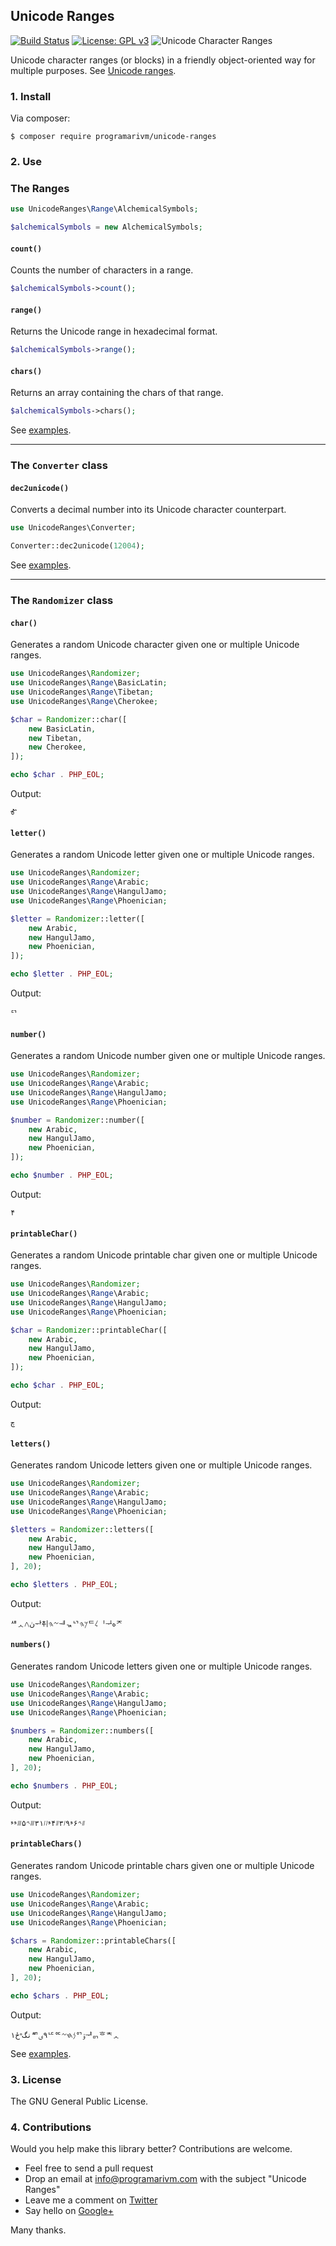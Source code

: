 ## Unicode Ranges

[![Build Status](https://travis-ci.org/programarivm/unicode-ranges.svg?branch=master)](https://travis-ci.org/programarivm/unicode-ranges)
[![License: GPL v3](https://img.shields.io/badge/License-GPL%20v3-blue.svg)](https://www.gnu.org/licenses/gpl-3.0)
![Unicode Character Ranges](/resources/logo.jpg?raw=true)

Unicode character ranges (or blocks) in a friendly object-oriented way for multiple purposes. See [Unicode ranges](https://github.com/programarivm/unicode-ranges/tree/master/src/Range).

### 1. Install

Via composer:

    $ composer require programarivm/unicode-ranges

### 2. Use

### The Ranges

```php
use UnicodeRanges\Range\AlchemicalSymbols;

$alchemicalSymbols = new AlchemicalSymbols;
```

#### `count()`

Counts the number of characters in a range.

```php
$alchemicalSymbols->count();
```
#### `range()`

Returns the Unicode range in hexadecimal format.

```php
$alchemicalSymbols->range();
```
#### `chars()`

Returns an array containing the chars of that range.

```php
$alchemicalSymbols->chars();
```

See [examples](https://github.com/programarivm/unicode-ranges/tree/master/examples/ranges).

- - -

### The `Converter` class

#### `dec2unicode()`

Converts a decimal number into its Unicode character counterpart.

```php
use UnicodeRanges\Converter;

Converter::dec2unicode(12004);
```

See [examples](https://github.com/programarivm/unicode-ranges/tree/master/examples/converter).

- - -

### The `Randomizer` class

#### `char()`

Generates a random Unicode character given one or multiple Unicode ranges.

```php
use UnicodeRanges\Randomizer;
use UnicodeRanges\Range\BasicLatin;
use UnicodeRanges\Range\Tibetan;
use UnicodeRanges\Range\Cherokee;

$char = Randomizer::char([
    new BasicLatin,
    new Tibetan,
    new Cherokee,
]);

echo $char . PHP_EOL;
```

Output:

    Ꮉ

#### `letter()`

Generates a random Unicode letter given one or multiple Unicode ranges.

```php
use UnicodeRanges\Randomizer;
use UnicodeRanges\Range\Arabic;
use UnicodeRanges\Range\HangulJamo;
use UnicodeRanges\Range\Phoenician;

$letter = Randomizer::letter([
    new Arabic,
    new HangulJamo,
    new Phoenician,
]);

echo $letter . PHP_EOL;
```

Output:

    ᄗ

#### `number()`

Generates a random Unicode number given one or multiple Unicode ranges.

```php
use UnicodeRanges\Randomizer;
use UnicodeRanges\Range\Arabic;
use UnicodeRanges\Range\HangulJamo;
use UnicodeRanges\Range\Phoenician;

$number = Randomizer::number([
    new Arabic,
    new HangulJamo,
    new Phoenician,
]);

echo $number . PHP_EOL;
```

Output:

    ۴

#### `printableChar()`

Generates a random Unicode printable char given one or multiple Unicode ranges.

```php
use UnicodeRanges\Randomizer;
use UnicodeRanges\Range\Arabic;
use UnicodeRanges\Range\HangulJamo;
use UnicodeRanges\Range\Phoenician;

$char = Randomizer::printableChar([
    new Arabic,
    new HangulJamo,
    new Phoenician,
]);

echo $char . PHP_EOL;
```

Output:

    چ

#### `letters()`

Generates random Unicode letters given one or multiple Unicode ranges.

```php
use UnicodeRanges\Randomizer;
use UnicodeRanges\Range\Arabic;
use UnicodeRanges\Range\HangulJamo;
use UnicodeRanges\Range\Phoenician;

$letters = Randomizer::letters([
    new Arabic,
    new HangulJamo,
    new Phoenician,
], 20);

echo $letters . PHP_EOL;
```

Output:

    ᄺᆺڽ𐤂ᆉᅔᅱ𐤆𐤄ᅰᇼᄓ𐤊𐤄ᄃ𐤋ᆝᆛەᅎ

#### `numbers()`

Generates random Unicode letters given one or multiple Unicode ranges.

```php
use UnicodeRanges\Randomizer;
use UnicodeRanges\Range\Arabic;
use UnicodeRanges\Range\HangulJamo;
use UnicodeRanges\Range\Phoenician;

$numbers = Randomizer::numbers([
    new Arabic,
    new HangulJamo,
    new Phoenician,
], 20);

echo $numbers . PHP_EOL;
```

Output:

    𐤚𐤙۶𐤘٩𐤖۳𐤚۴𐤘𐤖𐤖٣۱𐤛𐤙۵𐤛𐤘𐤘

#### `printableChars()`

Generates random Unicode printable chars given one or multiple Unicode ranges.

```php
use UnicodeRanges\Randomizer;
use UnicodeRanges\Range\Arabic;
use UnicodeRanges\Range\HangulJamo;
use UnicodeRanges\Range\Phoenician;

$chars = Randomizer::printableChars([
    new Arabic,
    new HangulJamo,
    new Phoenician,
], 20);

echo $chars . PHP_EOL;
```

Output:

    ۱نگ𐤏ځᄳ٩ؠᄕᅂ𐤍𐤇𐤆ᅁۊᆤᇚᄒᅕᆺ

See [examples](https://github.com/programarivm/unicode-ranges/tree/master/examples/randomizer).

### 3. License

The GNU General Public License.

### 4. Contributions

Would you help make this library better? Contributions are welcome.

- Feel free to send a pull request
- Drop an email at info@programarivm.com with the subject "Unicode Ranges"
- Leave me a comment on [Twitter](https://twitter.com/programarivm)
- Say hello on [Google+](https://plus.google.com/+Programarivm)

Many thanks.
